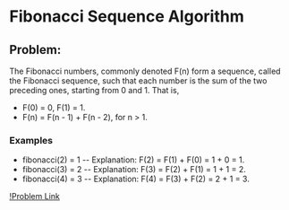 # Fibonacci Sequence Algorithm

## Problem:

The Fibonacci numbers, commonly denoted F(n) form a sequence, called the Fibonacci sequence, such that each number is the sum of the two preceding ones, starting from 0 and 1. That is,

- F(0) = 0, F(1) = 1.
- F(n) = F(n - 1) + F(n - 2), for n > 1.

### Examples

- fibonacci(2) = 1
  -- Explanation: F(2) = F(1) + F(0) = 1 + 0 = 1.
- fibonacci(3) = 2
  -- Explanation: F(3) = F(2) + F(1) = 1 + 1 = 2.
- fibonacci(4) = 3
  -- Explanation: F(4) = F(3) + F(2) = 2 + 1 = 3.

[!Problem Link](https://leetcode.com/problems/fibonacci-number/description/)

